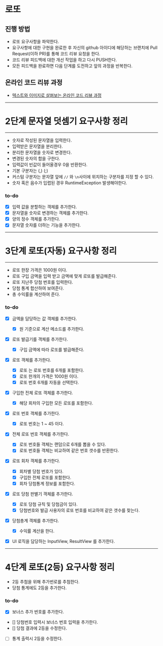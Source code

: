 # 로또
## 진행 방법
* 로또 요구사항을 파악한다.
* 요구사항에 대한 구현을 완료한 후 자신의 github 아이디에 해당하는 브랜치에 Pull Request(이하 PR)를 통해 코드 리뷰 요청을 한다.
* 코드 리뷰 피드백에 대한 개선 작업을 하고 다시 PUSH한다.
* 모든 피드백을 완료하면 다음 단계를 도전하고 앞의 과정을 반복한다.

## 온라인 코드 리뷰 과정
* [텍스트와 이미지로 살펴보는 온라인 코드 리뷰 과정](https://github.com/next-step/nextstep-docs/tree/master/codereview)

---

# 2단계 문자열 덧셈기 요구사항 정리

---

* 숫자로 작성된 문자열을 입력한다.
* 입력받은 문자열을 분리한다.
* 분리한 문자열을 숫자로 변경한다.
* 변경된 숫자의 합을 구한다.
* 입력값이 빈값이 들어올경우 0을 반환한다.
* 기본 구분자는 (,) (;)
* 커스텀 구분자는 문자열 앞에 `//` 와 `\n`사이에 위치하는 구분자를 지정 할 수 있다.
* 숫자 혹은 음수가 입렵된 경우 RuntimeException 발생해야한다.


### to-do

- [x] 입력 값을 분할하는 객체를 추가한다.
- [x] 문자열을 숫자로 변경하는 객체를 추가한다.
- [x] 양의 정수 객체를 추가한다.
- [x] 문자열 숫자를 더하는 기능을 추가한다.

---

# 3단계 로또(자동) 요구사항 정리

---

* 로또 한장 가격은 1000원 이다.
* 로또 구입 금액을 입력 받고 금액에 맞게 로또를 발급해준다.
* 로또 지난주 당첨 번호를 입력한다.
* 당첨 통계 합산하여 보여준다.
* 총 수익률을 계산하여 준다.


### to-do

- [x] 금액을 담당하는 값 객체를 추가한다.
  - [x] 원 기준으로 계산 메소드를 추가한다.
- [X] 로또 발급기를 객체를 추가한다.
  - [X] 구입 금액에 따라 로또를 발급해준다.
- [X] 로또 객체를 추가한다.
  - [X] 로또 는 로또 번호를 6개를 포함한다.
  - [X] 로또 한개의 가격은 1000원 이다.
  - [X] 로또 번호 6개를 자동을 선택한다.
- [X] 구입한 전체 로또 객체를 추가한다.
  - [X] 해당 회차의 구입한 모든 로또를 포함한다.  
- [x] 로또 번호 객체를 추가한다.
  - [x] 로또 번호는 1 ~ 45 이다.
- [X] 전체 로또 번호 객체를 추가한다.
  - [X] 로또 번호들 객체는 랜덤으로 6개를 뽑을 수 있다.
  - [X] 로또 번호들 객체는 비교하여 같은 번호 갯수를 반환한다.
- [X] 로또 회차 객체를 추가한다.
  - [X] 회차별 당첨 번호가 있다.
  - [X] 구입한 전체 로또를 포함한다.
  - [X] 회차 당첨통계 정보를 포함한다.
- [X] 로또 당첨 판별기 객체를 추가한다.
  - [X] 로또 당첨 규칙 및 당첨금이 있다.
  - [X] 당첨번호와 발급 사용자의 로또 번호를 비교하여 같은 갯수를 찾는다.
- [X] 당첨총계 객체를 추가한다.
  - [X] 수익률 계산을 한다.
- [X] UI 로직을 담당하는 InputView, ResultView 를 추가한다.


---

# 4단계 로또(2등) 요구사항 정리

* 2등 추첨을 위해 추가번로를 추첨한다.
* 당첨 통계에도 2등을 추가한다.

### to-do

- [X] 보너스 추가 번호를 추가한다.
- [] 당첨번호 입력시 보너스 번호 입력을 추가한다.
- [] 당첨 결과에 2등을 수정한다.
- [ ] 통계 출력시 2등을 수정한다.


